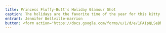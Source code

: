 ```yaml
---
title: Princess Fluffy-Butt's Holiday Glamour Shot
caption: The holidays are the favorite time of the year for this kitty. Just don't put a bell on her bob-tail. 
entrant: Jennifer Bellville-marrion
button: <form action="https://docs.google.com/forms/u/1/d/e/1FAIpQLSeBblQMqbBMeuApn2iPdutPu_wvMXp7h9YlIcRDEgHzWuKEQw/formResponse" method="post"><div class="form-element"></div><span>Votes</span><input type="text" name="entry.101365315" required placeholder="$"></br><span>Email</span><input type="text" name="entry.882766101" required><button type="submit" name="button">Cast Votes</button></form>
---
```

